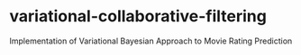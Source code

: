 # variational-collaborative-filtering
Implementation of Variational Bayesian Approach to Movie Rating Prediction
